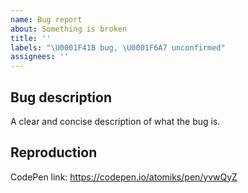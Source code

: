 ```yaml
---
name: Bug report
about: Something is broken
title: ''
labels: "\U0001F41B bug, \U0001F6A7 unconfirmed"
assignees: ''
---
```


## Bug description

A clear and concise description of what the bug is.

## Reproduction

<!-- Please create a CodePen to reproduce the bug. It can be difficult to understand the problem otherwise. It should be reproduced exclusively using Tippy.js on CodePen. -->

CodePen link: https://codepen.io/atomiks/pen/yvwQyZ

